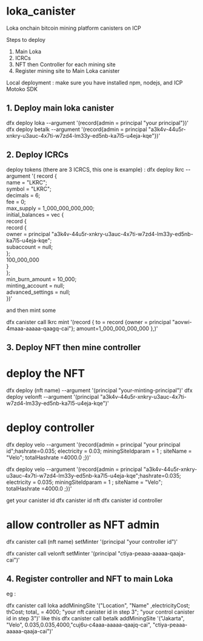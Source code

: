 # loka_canister

Loka onchain bitcoin mining platform canisters on ICP

Steps to deploy
1. Main Loka
2. ICRCs
3. NFT then Controller for each mining site
4. Register mining site to Main Loka canister


Local deployment :
make sure you have installed npm, nodejs, and ICP Motoko SDK


## 1. Deploy main loka canister
dfx deploy loka --argument '(record{admin = principal "your principal"})'
dfx deploy betalk --argument '(record{admin = principal "a3k4v-44u5r-xnkry-u3auc-4x7ti-w7zd4-lm33y-ed5nb-ka7l5-u4eja-kqe"})'
## 2. Deploy ICRCs

deploy tokens (there are 3 ICRCS, this one is example) :
dfx deploy lkrc --argument '( record {                     
      name = "LKRC";                         
      symbol = "LKRC";                           
      decimals = 6;                                           
      fee = 0;                                        
      max_supply = 1_000_000_000_000;                         
      initial_balances = vec {                                
          record {                                            
              record {                                        
                  owner = principal "a3k4v-44u5r-xnkry-u3auc-4x7ti-w7zd4-lm33y-ed5nb-ka7l5-u4eja-kqe";   
                  subaccount = null;                          
              };                                              
              100_000_000                                 
          }                                                   
      };                                                      
      min_burn_amount = 10_000;                         
      minting_account = null;                                 
      advanced_settings = null;                               
  })'

and then mint some

dfx canister call lkrc mint '(record {
  to = record {owner = principal "aovwi-4maaa-aaaaa-qaagq-cai"};
  amount=1_000_000_000_000
},)'


## 3. Deploy NFT then mine controller

# deploy the NFT
dfx deploy (nft name) --argument '(principal "your-minting-principal")'
dfx deploy velonft --argument '(principal "a3k4v-44u5r-xnkry-u3auc-4x7ti-w7zd4-lm33y-ed5nb-ka7l5-u4eja-kqe")'

# deploy controller
dfx deploy velo --argument '(record{admin = principal "your principal id";hashrate=0.035; electricity = 0.03; miningSiteIdparam = 1 ; siteName = "Velo"; totalHashrate =4000.0 ;})' 

dfx deploy velo --argument '(record{admin = principal "a3k4v-44u5r-xnkry-u3auc-4x7ti-w7zd4-lm33y-ed5nb-ka7l5-u4eja-kqe";hashrate=0.035; electricity = 0.035; miningSiteIdparam = 1 ; siteName = "Velo"; totalHashrate =4000.0 ;})'

get your canister id
dfx canister id nft
dfx canister id controller

# allow controller as NFT admin
dfx canister call (nft name) setMinter '(principal "your controller id")'

dfx canister call velonft setMinter '(principal "ctiya-peaaa-aaaaa-qaaja-cai")'

## 4. Register controller and NFT to main Loka
eg :

dfx canister call loka addMiningSite '("Location", "Name" ,electricityCost; thCost; total_ = 4000; "your nft canister id in step 3"; "your control canister id in step 3")'
like this
dfx canister call betalk addMiningSite '("Jakarta", "Velo", 0.035,0.035,4000,"cuj6u-c4aaa-aaaaa-qaajq-cai", "ctiya-peaaa-aaaaa-qaaja-cai")'

